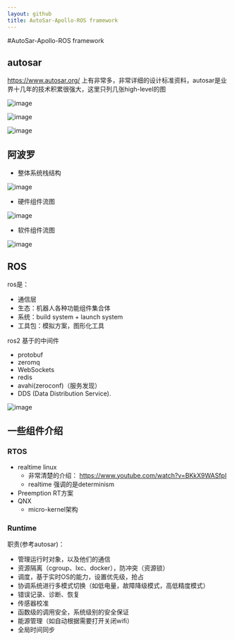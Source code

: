 ```yaml
---
layout: github
title: AutoSar-Apollo-ROS framework
---
```


#AutoSar-Apollo-ROS framework


## autosar
https://www.autosar.org/ 上有非常多，非常详细的设计标准资料，autosar是业界十几年的技术积累很强大，这里只列几张high-level的图

![image](http://www.luolei.info/source/images/autosar1.png)

![image](http://www.luolei.info/source/images/autosar2.png)

![image](http://www.luolei.info/source/images/autosar3.png)

## 阿波罗

+ 整体系统栈结构

![image](https://media.githubusercontent.com/media/ApolloAuto/apollo/master/docs/demo_guide/images/Apollo_3.0_diagram.png)

+ 硬件组件流图

![image](https://media.githubusercontent.com/media/ApolloAuto/apollo/master/docs/demo_guide/images/Hardware_connection_3_5.png)

+ 软件组件流图 

![image](https://media.githubusercontent.com/media/ApolloAuto/apollo/master/docs/specs/images/Apollo_3.0_SW.png)


## ROS

ros是：
+ 通信层
+ 生态：机器人各种功能组件集合体
+ 系统：build system + launch system
+ 工具包：模拟方案，图形化工具

ros2 基于的中间件
+ protobuf
+ zeromq
+ WebSockets
+ redis
+ avahi(zeroconf)（服务发现）
+ DDS (Data Distribution Service).


![image](http://www.guyuehome.com/wp-content/uploads/2018/12/Image_thumb-5.png)

## 一些组件介绍

### RTOS

+ realtime linux
    + 非常清楚的介绍： https://www.youtube.com/watch?v=BKkX9WASfpI
    + realtime 强调的是determinism
+ Preemption RT方案
+ QNX
    + micro-kernel架构

### Runtime  

职责(参考autosar)：
+ 管理运行时对象，以及他们的通信
+ 资源隔离（cgroup、lxc、docker），防冲突（资源锁）
+ 调度，基于实时OS的能力，设置优先级，抢占
+ 协调系统进行多模式切换（如低电量，故障降级模式，高低精度模式）
+ 错误记录、诊断、恢复
+ 传感器校准
+ 函数级的调用安全，系统级别的安全保证
+ 能源管理（如自动根据需要打开关闭wifi）
+ 全局时间同步

